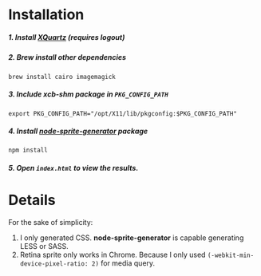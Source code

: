 # Installation

##### 1. Install [XQuartz](https://xquartz.macosforge.org/landing/) (requires logout)

##### 2. Brew install other dependencies

```
brew install cairo imagemagick
```

##### 3. Include __xcb-shm__ package in `PKG_CONFIG_PATH`

```
export PKG_CONFIG_PATH="/opt/X11/lib/pkgconfig:$PKG_CONFIG_PATH"
```

##### 4. Install __[node-sprite-generator](https://github.com/selaux/node-sprite-generator)__ package

```
npm install
```

##### 5. Open `index.html` to view the results.

# Details

For the sake of simplicity: 

1. I only generated CSS. __node-sprite-generator__ is capable generating LESS or SASS.
2. Retina sprite only works in Chrome. Because I only used `(-webkit-min-device-pixel-ratio: 2)` for media query.
